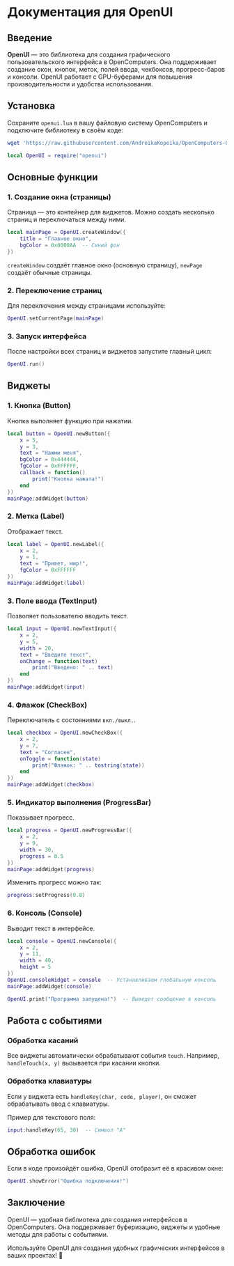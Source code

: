 # Документация для OpenUI

## Введение
**OpenUI** — это библиотека для создания графического пользовательского интерфейса в OpenComputers. Она поддерживает создание окон, кнопок, меток, полей ввода, чекбоксов, прогресс-баров и консоли. OpenUI работает с GPU-буферами для повышения производительности и удобства использования.

## Установка
Сохраните `openui.lua` в вашу файловую систему OpenComputers и подключите библиотеку в своём коде:
```bash
wget 'https://raw.githubusercontent.com/AndreikaKopeika/OpenComputers-OpenUI/refs/heads/main/openui.lua' -f openui.lua
```

```lua
local OpenUI = require("openui")
```

## Основные функции

### 1. Создание окна (страницы)
Страница — это контейнер для виджетов. Можно создать несколько страниц и переключаться между ними.

```lua
local mainPage = OpenUI.createWindow({
    title = "Главное окно",
    bgColor = 0x0000AA  -- Синий фон
})
```

`createWindow` создаёт главное окно (основную страницу), `newPage` создаёт обычные страницы.

### 2. Переключение страниц
Для переключения между страницами используйте:

```lua
OpenUI.setCurrentPage(mainPage)
```

### 3. Запуск интерфейса
После настройки всех страниц и виджетов запустите главный цикл:

```lua
OpenUI.run()
```

## Виджеты

### 1. Кнопка (Button)
Кнопка выполняет функцию при нажатии.

```lua
local button = OpenUI.newButton({
    x = 5,
    y = 3,
    text = "Нажми меня",
    bgColor = 0x444444,
    fgColor = 0xFFFFFF,
    callback = function()
        print("Кнопка нажата!")
    end
})
mainPage:addWidget(button)
```

### 2. Метка (Label)
Отображает текст.

```lua
local label = OpenUI.newLabel({
    x = 2,
    y = 1,
    text = "Привет, мир!",
    fgColor = 0xFFFFFF
})
mainPage:addWidget(label)
```

### 3. Поле ввода (TextInput)
Позволяет пользователю вводить текст.

```lua
local input = OpenUI.newTextInput({
    x = 2,
    y = 5,
    width = 20,
    text = "Введите текст",
    onChange = function(text)
        print("Введено: " .. text)
    end
})
mainPage:addWidget(input)
```

### 4. Флажок (CheckBox)
Переключатель с состояниями `вкл./выкл.`.

```lua
local checkbox = OpenUI.newCheckBox({
    x = 2,
    y = 7,
    text = "Согласен",
    onToggle = function(state)
        print("Флажок: " .. tostring(state))
    end
})
mainPage:addWidget(checkbox)
```

### 5. Индикатор выполнения (ProgressBar)
Показывает прогресс.

```lua
local progress = OpenUI.newProgressBar({
    x = 2,
    y = 9,
    width = 30,
    progress = 0.5
})
mainPage:addWidget(progress)
```

Изменить прогресс можно так:

```lua
progress:setProgress(0.8)
```

### 6. Консоль (Console)
Выводит текст в интерфейсе.

```lua
local console = OpenUI.newConsole({
    x = 2,
    y = 11,
    width = 40,
    height = 5
})
OpenUI.consoleWidget = console  -- Устанавливаем глобальную консоль
mainPage:addWidget(console)

OpenUI.print("Программа запущена!")  -- Выведет сообщение в консоль
```

## Работа с событиями

### Обработка касаний
Все виджеты автоматически обрабатывают события `touch`. Например, `handleTouch(x, y)` вызывается при касании кнопки.

### Обработка клавиатуры
Если у виджета есть `handleKey(char, code, player)`, он сможет обрабатывать ввод с клавиатуры.

Пример для текстового поля:
```lua
input:handleKey(65, 30)  -- Символ "A"
```

## Обработка ошибок
Если в коде произойдёт ошибка, OpenUI отобразит её в красивом окне:

```lua
OpenUI.showError("Ошибка подключения!")
```

## Заключение
OpenUI — удобная библиотека для создания интерфейсов в OpenComputers. Она поддерживает буферизацию, виджеты и удобные методы для работы с событиями.

Используйте OpenUI для создания удобных графических интерфейсов в ваших проектах! 🚀
